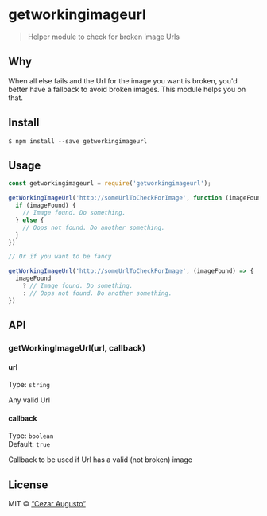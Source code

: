 # getworkingimageurl

> Helper module to check for broken image Urls

## Why

When all else fails and the Url for the image you want is broken, you'd better have
a fallback to avoid broken images. This module helps you on that.

## Install

```
$ npm install --save getworkingimageurl
```


## Usage

```js
const getworkingimageurl = require('getworkingimageurl');

getWorkingImageUrl('http://someUrlToCheckForImage', function (imageFound) {
  if (imageFound) {
    // Image found. Do something.
  } else {
    // Oops not found. Do another something.
  }
})

// Or if you want to be fancy

getWorkingImageUrl('http://someUrlToCheckForImage', (imageFound) => {
  imageFound
    ? // Image found. Do something.
    : // Oops not found. Do another something.
})
```


## API

### getWorkingImageUrl(url, callback)

#### url

Type: `string`

Any valid Url

#### callback

Type: `boolean`<br>
Default: `true`

Callback to be used if Url has a valid (not broken) image

## License

MIT © [“Cezar Augusto“](https://cezaraugusto.net)
